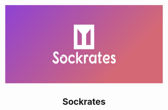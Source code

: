 <div align="center">
  <img src="https://raw.githubusercontent.com/donatelloraphael/sockrates/develop/cover.png" alt="Sockrates" height="250" />
</div>

<h1 align="center">Sockrates</h1>


